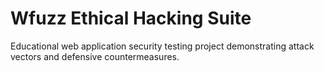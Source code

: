 # Wfuzz Ethical Hacking Suite

Educational web application security testing project demonstrating attack vectors and defensive countermeasures.
